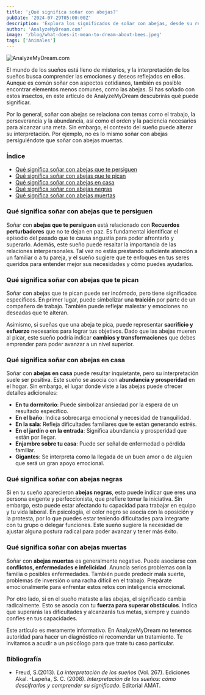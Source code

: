 ```yaml
---
title: '¿Qué significa soñar con abejas?'
pubDate: '2024-07-29T05:00:00Z'
description: 'Explora los significados de soñar con abejas, desde su relación con el trabajo y la abundancia hasta los posibles aspectos negativos que pueden indicar.'
author: 'AnalyzeMyDream.com'
image: '/blog/what-does-it-mean-to-dream-about-bees.jpeg'
tags: ['Animales']
---
```


![AnalyzeMyDream.com](/blog/what-does-it-mean-to-dream-about-bees.jpeg)

El mundo de los sueños está lleno de misterios, y la interpretación de los sueños busca comprender las emociones y deseos reflejados en ellos. Aunque es común soñar con aspectos cotidianos, también es posible encontrar elementos menos comunes, como las abejas. Si has soñado con estos insectos, en este artículo de AnalyzeMyDream descubrirás qué puede significar.

Por lo general, soñar con abejas se relaciona con temas como el trabajo, la perseverancia y la abundancia, así como el orden y la paciencia necesarios para alcanzar una meta. Sin embargo, el contexto del sueño puede alterar su interpretación. Por ejemplo, no es lo mismo soñar con abejas persiguiéndote que soñar con abejas muertas.

### Índice

- [Qué significa soñar con abejas que te persiguen](#que-significa-soñar-con-abejas-que-te-persiguen)
- [Qué significa soñar con abejas que te pican](#que-significa-soñar-con-abejas-que-te-pican)
- [Qué significa soñar con abejas en casa](#que-significa-soñar-con-abejas-en-casa)
- [Qué significa soñar con abejas negras](#que-significa-soñar-con-abejas-negras)
- [Qué significa soñar con abejas muertas](#que-significa-soñar-con-abejas-muertas)

### Qué significa soñar con abejas que te persiguen

Soñar con **abejas que te persiguen** está relacionado con **Recuerdos perturbadores** que no te dejan en paz. Es fundamental identificar el episodio del pasado que te causa angustia para poder afrontarlo y superarlo. Además, este sueño puede resaltar la importancia de las relaciones interpersonales. Tal vez no estás prestando suficiente atención a un familiar o a tu pareja, y el sueño sugiere que te enfoques en tus seres queridos para entender mejor sus necesidades y cómo puedes ayudarlos.

### Qué significa soñar con abejas que te pican

Soñar con abejas que te pican puede ser incómodo, pero tiene significados específicos. En primer lugar, puede simbolizar una **traición** por parte de un compañero de trabajo. También puede reflejar malestar y emociones no deseadas que te alteran. 

Asimismo, si sueñas que una abeja te pica, puede representar **sacrificio y esfuerzo** necesarios para lograr tus objetivos. Dado que las abejas mueren al picar, este sueño podría indicar **cambios y transformaciones** que debes emprender para poder avanzar a un nivel superior.

### Qué significa soñar con abejas en casa

Soñar con **abejas en casa** puede resultar inquietante, pero su interpretación suele ser positiva. Este sueño se asocia con **abundancia y prosperidad** en el hogar. Sin embargo, el lugar donde viste a las abejas puede ofrecer detalles adicionales:
- **En tu dormitorio**: Puede simbolizar ansiedad por la espera de un resultado específico.
- **En el baño**: Indica sobrecarga emocional y necesidad de tranquilidad.
- **En la sala**: Refleja dificultades familiares que te están generando estrés.
- **En el jardín o en la entrada**: Significa abundancia y prosperidad que están por llegar.
- **Enjambre sobre tu casa**: Puede ser señal de enfermedad o pérdida familiar.
- **Gigantes**: Se interpreta como la llegada de un buen amor o de alguien que será un gran apoyo emocional.

### Qué significa soñar con abejas negras

Si en tu sueño aparecieron **abejas negras**, esto puede indicar que eres una persona exigente y perfeccionista, que prefiere tomar la iniciativa. Sin embargo, esto puede estar afectando tu capacidad para trabajar en equipo y tu vida laboral. En psicología, el color negro se asocia con la oposición y la protesta, por lo que puedes estar teniendo dificultades para integrarte con tu grupo o delegar funciones. Este sueño sugiere la necesidad de ajustar alguna postura radical para poder avanzar y tener más éxito.

### Qué significa soñar con abejas muertas

Soñar con **abejas muertas** es generalmente negativo. Puede asociarse con **conflictos, enfermedades e infelicidad**. Anuncia serios problemas con la familia o posibles enfermedades. También puede predecir mala suerte, problemas de inversión o una racha difícil en el trabajo. Prepárate emocionalmente para enfrentar estos retos con inteligencia emocional. 

Por otro lado, si en el sueño mataste a las abejas, el significado cambia radicalmente. Esto se asocia con tu **fuerza para superar obstáculos**. Indica que superarás las dificultades y alcanzarás tus metas, siempre y cuando confíes en tus capacidades.

Este artículo es meramente informativo. En AnalyzeMyDream no tenemos autoridad para hacer un diagnóstico ni recomendar un tratamiento. Te invitamos a acudir a un psicólogo para que trate tu caso particular.

### Bibliografía

- Freud, S.(2013). *La interpretación de los sueños* (Vol. 267). Ediciones Akal.
-Lapeña, S. C. (2008). *Interpretación de los sueños: cómo descifrarlos y comprender su significado*. Editorial AMAT.